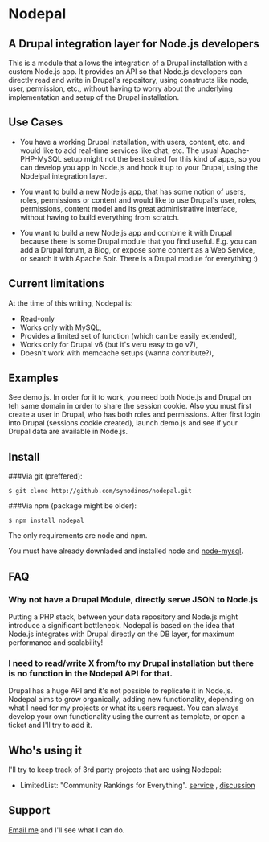 # Nodepal

## A Drupal integration layer for Node.js developers

This is a module that allows the integration of a Drupal installation with a custom Node.js app. It provides an API so
that Node.js developers can directly read and write in Drupal's repository, using constructs like node, user,
permission, etc., without having to worry about the underlying implementation and setup of the Drupal installation.


## Use Cases

- You have a working Drupal installation, with users, content, etc. and would like to add real-time services like chat,
etc. The usual Apache-PHP-MySQL setup might not the best suited for this kind of apps, so you can develop you app in
Node.js and hook it up to your Drupal, using the Nodelpal integration layer.

- You want to build a new Node.js app, that has some notion of users, roles, permissions or content and would
like to use Drupal's user, roles, permissions, content model and its great administrative interface, without having to
 build everything from scratch.

- You want to build a new Node.js app and combine it with Drupal because there is some Drupal module that you find
useful. E.g. you can add a Drupal forum, a Blog, or expose some content as a Web Service, or search it with Apache Solr.
There is a Drupal module for everything :)

## Current limitations

At the time of this writing, Nodepal is:

- Read-only
- Works only with MySQL,
- Provides a limited set of function (which can be easily extended),
- Works only for Drupal v6 (but it's veru easy to go v7),
- Doesn't work with memcache setups (wanna contribute?),

## Examples

See demo.js. In order for it to work, you need both Node.js and Drupal on teh same domain in order to share the session
cookie. Also you must first create a user in Drupal, who has both roles and permissions. After first login into Drupal
(sessions cookie created), launch demo.js and see if your Drupal data are available in Node.js.

## Install

###Via git (preffered):

    $ git clone http://github.com/synodinos/nodepal.git

###Via npm (package might be older):

    $ npm install nodepal

The only requirements are node and npm.

You must have already downladed and installed node and [node-mysql](https://github.com/felixge/node-mysql).

## FAQ

### Why not have a Drupal Module, directly serve JSON to Node.js

Putting a PHP stack, between your data repository and Node.js might introduce a significant bottleneck. Nodepal is based
on the idea that Node.js integrates with Drupal directly on the DB layer, for maximum performance and scalability!

### I need to read/write X from/to my Drupal installation but there is no function in the Nodepal API for that.

Drupal has a huge API and it's not possible to replicate it in Node.js. Nodepal aims to grow organically, adding new
functionality, depending on what I need for my projects or what its users request. You can always develop your own
 functionality using the current as template, or open a ticket and I'll try to add it.

## Who's using it

I'll try to keep track of 3rd party projects that are using Nodepal:

- LimitedList: "Community Rankings for Everything". [service](http://limitedlist.com/) , [discussion](http://www.reddit.com/r/programming/comments/f0k70/drupal_nodejs_weekend_hack_review_and_ama/c1cho3p)

## Support

[Email me](mailto:synodinos@gmail.com) and I'll see what I can do.